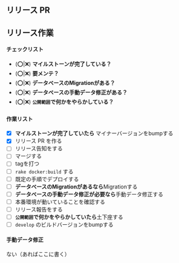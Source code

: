 ## リリース PR

## リリース作業

#### チェックリスト

- (:o:|:x:) **マイルストーンが完了している？**
- (:o:|:x:) **要メンテ？**
- (:o:|:x:) **データベースのMigrationがある？**
- (:o:|:x:) **データベースの手動データ修正がある？**
- (:o:|:x:) **`公開範囲`で何かをやらかしている？**

#### 作業リスト

- [x] **マイルストーンが完了していたら** マイナーバージョンをbumpする
- [x] リリース PR を作る
- [ ] リリース告知をする
- [ ] マージする
- [ ] tagを打つ
- [ ] `rake docker:build` する
- [ ] 既定の手順でデプロイする
- [ ] **データベースのMigrationがあるなら**Migrationする
- [ ] **データベースの手動データ修正が必要なら**手動データ修正する
- [ ] 本番環境が動いていることを確認する
- [ ] リリース報告をする
- [ ] **`公開範囲`で何かをやらかしていたら**土下座する
- [ ] `develop` のビルドバージョンをbumpする

#### 手動データ修正

ない（あればここに書く）
